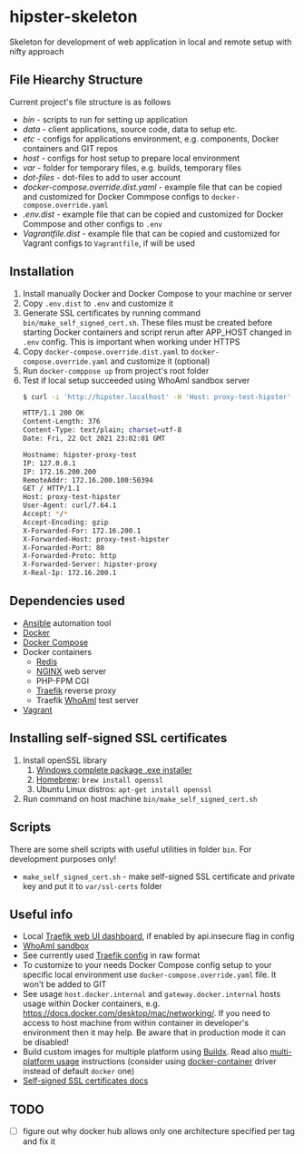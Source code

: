 # hipster-skeleton
Skeleton for development of web application in local and remote setup with nifty approach


## File Hiearchy Structure
Current project's file structure is as follows

* *bin* - scripts to run for setting up application
* *data* - client applications, source code, data to setup etc.
* *etc* - configs for applications environment, e.g. components, Docker containers and GIT repos
* *host* - configs for host setup to prepare local environment
* *var* - folder for temporary files, e.g. builds, temporary files
* *dot-files* - dot-files to add to user account
* *docker-compose.override.dist.yaml* - example file that can be copied and customized for Docker Commpose configs to `docker-compose.override.yaml`
* *.env.dist* - example file that can be copied and customized for Docker Commpose and other configs to `.env`
* *Vagrantfile.dist* - example file that can be copied and customized for Vagrant configs to `Vagrantfile`, if will be used


## Installation
1. Install manually Docker and Docker Compose to your machine or server
1. Copy `.env.dist` to `.env` and customize it
1. Generate SSL certificates by running command `bin/make_self_signed_cert.sh`. These files must be created before starting Docker containers and script rerun after APP_HOST changed in `.env` config. This is important when working under HTTPS
1. Copy `docker-compose.override.dist.yaml` to `docker-compose.override.yaml` and customize it (optional)
1. Run `docker-comppose up` from project's root folder
1. Test if local setup succeeded using WhoAmI sandbox server
    ```bash
    $ curl -i 'http://hipster.localhost' -H 'Host: proxy-test-hipster'

    HTTP/1.1 200 OK
    Content-Length: 376
    Content-Type: text/plain; charset=utf-8
    Date: Fri, 22 Oct 2021 23:02:01 GMT

    Hostname: hipster-proxy-test
    IP: 127.0.0.1
    IP: 172.16.200.200
    RemoteAddr: 172.16.200.100:50394
    GET / HTTP/1.1
    Host: proxy-test-hipster
    User-Agent: curl/7.64.1
    Accept: */*
    Accept-Encoding: gzip
    X-Forwarded-For: 172.16.200.1
    X-Forwarded-Host: proxy-test-hipster
    X-Forwarded-Port: 80
    X-Forwarded-Proto: http
    X-Forwarded-Server: hipster-proxy
    X-Real-Ip: 172.16.200.1
    
    ```

## Dependencies used
* [Ansible](https://docs.ansible.com/ansible/latest/) automation tool
* [Docker](https://docs.docker.com)
* [Docker Compose](https://docs.docker.com/compose)
* Docker containers
    * [Redis](https://redis.io/documentation)
    * [NGINX](https://nginx.org/en/docs/) web server
    * PHP-FPM CGI
    * [Traefik](https://doc.traefik.io/traefik/) reverse proxy
    * Traefik [WhoAmI](https://github.com/traefik/whoami) test server
* [Vagrant](https://www.vagrantup.com/)

## Installing self-signed SSL certificates
1. Install openSSL library
    1. [Windows complete package .exe installer](http://gnuwin32.sourceforge.net/packages/openssl.htm)
    1. [Homebrew](https://brew.sh/): `brew install openssl`
    1. Ubuntu Linux distros: `apt-get install openssl`
1. Run command on host machine `bin/make_self_signed_cert.sh`

## Scripts
There are some shell scripts with useful utilities in folder `bin`. For development purposes only!

* `make_self_signed_cert.sh` - make self-signed SSL certificate and private key and put it to `var/ssl-certs` folder


## Useful info
* Local [Traefik web UI dashboard](http://localhost:8080/dashboard/), if enabled by api.insecure flag in config
* [WhoAmI sandbox](proxy-test-hip.docker.localhost)
* See currently used [Traefik config](http://localhost:8080/api/rawdata) in raw format
* To customize to your needs Docker Compose config setup to your specific local environment use `docker-compose.override.yaml` file. It won't be added to GIT
* See usage `host.docker.internal` and `gateway.docker.internal` hosts usage within Docker containers, e.g. https://docs.docker.com/desktop/mac/networking/. If you need to access to host machine from within container in developer's environment then it may help. Be aware that in production mode it can be disabled!
* Build custom images for multiple platform using [Buildx](https://docs.docker.com/buildx/working-with-buildx/). Read also [multi-platform usage](https://github.com/docker/build-push-action/blob/master/docs/advanced/multi-platform.md) instructions (consider using [docker-container](https://github.com/docker/buildx/blob/master/docs/reference/buildx_create.md#driver) driver instead of default `docker` one)
* [Self-signed SSL certificates docs](https://devcenter.heroku.com/articles/ssl-certificate-self)


## TODO
- [ ] figure out why docker hub allows only one architecture specified per tag and fix it
